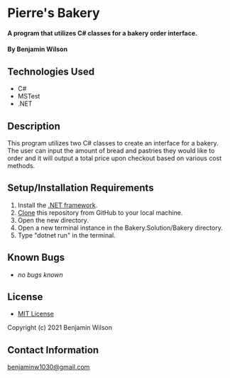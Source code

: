 # Pierre's Bakery

#### A program that utilizes C# classes for a bakery order interface.

#### By Benjamin Wilson

## Technologies Used

* C#
* MSTest
* .NET

## Description

This program utilizes two C# classes to create an interface for a bakery. The user can input the amount of bread and pastries they would like to order and it will output a total price upon checkout based on various cost methods.

## Setup/Installation Requirements

1. Install the [.NET framework](https://docs.microsoft.com/en-us/dotnet/core/install/windows?tabs=net50).
2. [Clone](https://docs.github.com/en/github/creating-cloning-and-archiving-repositories/cloning-a-repository-from-github/cloning-a-repository) this repository from GitHub to your local machine.
3. Open the new directory.
4. Open a new terminal instance in the Bakery.Solution/Bakery directory.
5. Type "dotnet run" in the terminal.

## Known Bugs

* _no bugs known_

## License

* [MIT License](https://opensource.org/licenses/MIT)

Copyright (c) 2021 Benjamin Wilson

## Contact Information

<benjaminw1030@gmail.com>